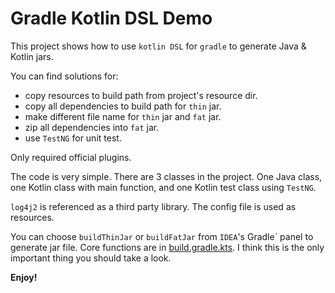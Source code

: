 # Gradle Kotlin DSL Demo

This project shows how to use `kotlin DSL` for `gradle` to generate Java & Kotlin jars.

You can find solutions for:

* copy resources to build path from project's resource dir.
* copy all dependencies to build path for `thin` jar.
* make different file name for `thin` jar and `fat` jar.
* zip all dependencies into `fat` jar.
* use `TestNG` for unit test.

 Only required official plugins.
 
 The code is very simple. There are 3 classes in the project. One Java class, one Kotlin class with main function, and one Kotlin test class using `TestNG`.
 
 `log4j2` is referenced as a third party library.
 The config file is used as resources.

 You can choose `buildThinJar` or `buildFatJar` from `IDEA`\'s Gradle` panel to generate jar file. Core functions are in [build.gradle.kts](build.gradle.kts).
 I think this is the only important thing you should take a look.
 
 **Enjoy!**
 
